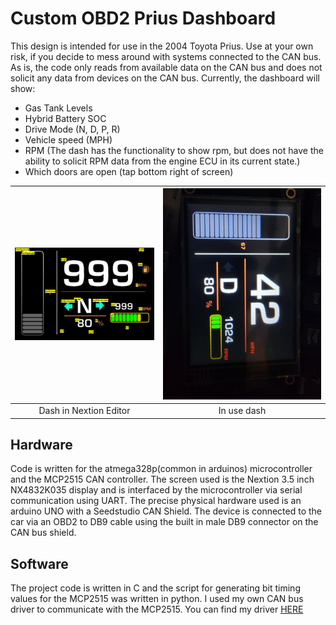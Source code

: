 # Custom OBD2 Prius Dashboard
This design is intended for use in the 2004 Toyota Prius. Use at your own risk, if you decide to mess around with systems connected to the CAN bus. As is, the code only reads from available data on the CAN bus and does not solicit any data from devices on the CAN bus. 
Currently, the dashboard will show:
- Gas Tank Levels
- Hybrid Battery SOC
- Drive Mode (N, D, P, R)
- Vehicle speed (MPH)
- RPM (The dash has the functionality to show rpm, but does not have the ability to solicit RPM data from the engine ECU in its current state.)
- Which doors are open (tap bottom right of screen)

| ![Image 1](https://github.com/Wwaylon/PriusDash/blob/main/images/dash.PNG) | ![Image 2](https://github.com/Wwaylon/PriusDash/blob/main/images/dash1.jpg) |
|:------------------------------:|:------------------------------:|
|          Dash in Nextion Editor         |          In use dash         |

## Hardware
Code is written for the atmega328p(common in arduinos) microcontroller and the MCP2515 CAN controller. The screen used is the Nextion 3.5 inch NX4832K035 display and is interfaced by the microcontroller via serial communication using UART. 
The precise physical hardware used is an arduino UNO with a Seedstudio CAN Shield. The device is connected to the car via an OBD2 to DB9 cable using the built in male DB9 connector on the CAN bus shield. 

## Software
The project code is written in C and the script for generating bit timing values for the MCP2515 was written in python. I used my own CAN bus driver to communicate with the MCP2515. You can find my driver [HERE](https://github.com/Wwaylon/MCP2515_Library)
